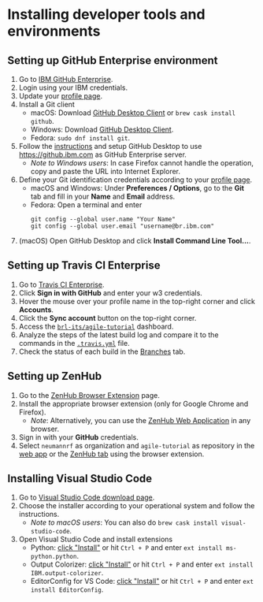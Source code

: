 # Installing developer tools and environments

## Setting up GitHub Enterprise environment

1. Go to [IBM GitHub Enterprise](https://github.ibm.com/).
1. Login using your IBM credentials.
1. Update your [profile page](https://github.ibm.com/settings/profile).
1. Install a Git client
    * macOS: Download [GitHub Desktop Client](https://desktop.github.com) or `brew cask install github`.
    * Windows: Download [GitHub Desktop Client](https://desktop.github.com).
    * Fedora: `sudo dnf install git`.
1. Follow the [instructions](https://help.github.com/desktop/guides/getting-started-with-github-desktop/authenticating-to-github/) and setup GitHub Desktop to use <https://github.ibm.com> as GitHub Enterprise server.
    * *Note to Windows users*: In case Firefox cannot handle the operation, copy and paste the URL into Internet Explorer.
1. Define your Git identification credentials according to your [profile page](https://github.ibm.com/settings/profile).
    * macOS and Windows: Under **Preferences / Options**, go to the **Git** tab and fill in your **Name** and **Email** address.
    * Fedora: Open a terminal and enter
        ```Shell
        git config --global user.name "Your Name"
        git config --global user.email "username@br.ibm.com"
        ```
1. (macOS) Open GitHub Desktop and click **Install Command Line Tool...**.

## Setting up Travis CI Enterprise

1. Go to [Travis CI Enterprise](https://travis.ibm.com/).
1. Click **Sign in with GitHub** and enter your w3 credentials.
1. Hover the mouse over your profile name in the top-right corner and click **Accounts**.
1. Click the **Sync account** button on the top-right corner.
1. Access the [`brl-its/agile-tutorial`](https://travis.ibm.com/brl-its/agile-tutorial) dashboard.
1. Analyze the steps of the latest build log and compare it to the commands in the [`.travis.yml`](../.travis.yml) file.
1. Check the status of each build in the [Branches](https://travis.ibm.com/brl-its/agile-tutorial/branches) tab.

## Setting up ZenHub

1. Go to the [ZenHub Browser Extension](https://www.zenhub.com/extension) page.
1. Install the appropriate browser extension (only for Google Chrome and Firefox).
    * *Note*: Alternatively, you can use the [ZenHub Web Application](https://app.zenhub.com/login) in any browser.
1. Sign in with your **GitHub** credentials.
1. Select `neumannrf` as organization and `agile-tutorial` as repository in the [web app](https://app.zenhub.com/workspaces/cloud--iot--ufrj-5c8aff81fd0adb6f09c8371b/boards) or the [ZenHub tab](https://github.com/neumannrf/agile-tutorial#zenhub) using the browser extension.

## Installing Visual Studio Code

1. Go to [Visual Studio Code download page](https://code.visualstudio.com/Download).
1. Choose the installer according to your operational system and follow the instructions.
    * *Note to macOS users*: You can also do `brew cask install visual-studio-code`.
1. Open Visual Studio Code and install extensions
    * Python: [click "Install"](https://marketplace.visualstudio.com/items?itemName=ms-python.python) or hit `Ctrl + P` and enter `ext install ms-python.python`.
    * Output Colorizer: [click "Install"](https://marketplace.visualstudio.com/items?itemName=IBM.output-colorizer) or hit `Ctrl + P` and enter `ext install IBM.output-colorizer`.
    * EditorConfig for VS Code: [click "Install"](https://marketplace.visualstudio.com/items?itemName=EditorConfig.EditorConfig) or hit `Ctrl + P` and enter `ext install EditorConfig`.
